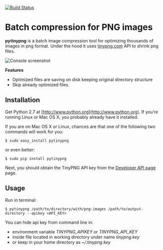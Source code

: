 [![Build Status](https://travis-ci.org/vasilcovsky/pytinypng.svg?branch=master)](https://travis-ci.org/vasilcovsky/pytinypng)

#  Batch compression for PNG images

**pytinypng** is a batch image compression tool for optimizing thousands of images in png format. Under the hood it uses [tinypng.com](http://tinypng.com) API to shrink png files.

![Console screenshot](https://raw.github.com/vasilcovsky/pytinypng/master/content/console1.png)

**Features**
 * Optimized files are saving on disk keeping original directory structure
 * Skip already optimized files.

## Installation
Get Python 2.7 at [http://www.python.org](http://www.python.org). If you’re running Linux or Mac OS X, you probably
already have it installed.

If you are on Mac OS X or Linux, chances are that one of the following two commands will work for you:

    $ sudo easy_install pytinypng

or even better:

    $ sudo pip install pytinypng

Next, you should obtain the TinyPNG API key from the [Developer API page](https://tinypng.com/developers) page.

## Usage
Run in terminal:

    $ pytinypng /path/to/directory/with/png-images /path/to/output-directory --apikey <API_KEY>

You can hide api key from command line in:
  * environment variable *TINYPNG_APIKEY* or *TINYPNG_API_KEY*
  * inside file located in working directory under name *tinypng.key*
  * or keep in your home directory as *~/.tinypng.key*

